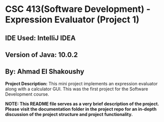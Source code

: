# CSC 413(Software Development) - Expression Evaluator (Project 1)
## IDE Used: IntelliJ IDEA
## Version of Java: 10.0.2

## By: Ahmad El Shakoushy



 **Project Description:**
 This mini project implements an expression evaluator along with a calculator GUI. This was the first project for the Software Development course.
 
 **NOTE: This README file serves as a very brief description of the project. Please visit the documentation folder in the project repo for
         an in-depth discussion of the project structure and project functionality.**
    
